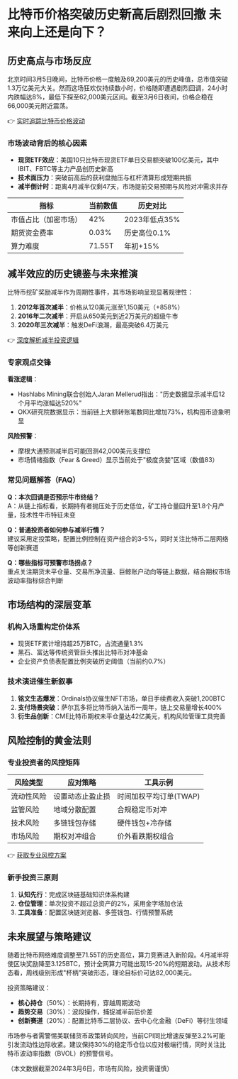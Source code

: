 # 比特币价格突破历史新高后剧烈回撤 未来向上还是向下？

## 历史高点与市场反应
北京时间3月5日晚间，比特币价格一度触及69,200美元的历史峰值，总市值突破1.3万亿美元大关。然而这场狂欢仅持续数小时，价格随即遭遇剧烈回调，24小时内跌幅达8%，最低下探至62,000美元区间。截至3月6日夜间，价格企稳在66,000美元附近震荡。

👉 [实时追踪比特币价格波动](https://bit.ly/okx_welcome)

### 市场波动背后的核心因素
- **现货ETF效应**：美国10只比特币现货ETF单日交易额突破100亿美元，其中IBIT、FBTC等主力产品创历史新高
- **技术面压力**：突破前高后的获利盘抛压与杠杆清算形成短期共振
- **减半倒计时**：距离4月减半仅剩47天，市场提前交易预期与风险对冲需求并存

| 指标                | 当前数值       | 历史对比       |
|---------------------|--------------|--------------|
| 市值占比（加密市场） | 42%          | 2023年低点35% |
| 期货资金费率        | 0.03%        | 历史高位0.1%  |
| 算力难度            | 71.55T       | 年初+15%      |

## 减半效应的历史镜鉴与未来推演
比特币挖矿奖励减半作为周期性事件，其市场影响呈现显著规律性：
1. **2012年首次减半**：价格从120美元涨至1,150美元（+858%）
2. **2016年二次减半**：开启从650美元到近2万美元的超级牛市
3. **2020年三次减半**：触发DeFi浪潮，最高突破6.4万美元

👉 [深度解析减半投资逻辑](https://bit.ly/okx_welcome)

### 专家观点交锋
**看涨逻辑**：
- Hashlabs Mining联合创始人Jaran Mellerud指出："历史数据显示减半后12个月平均涨幅达520%"
- OKX研究院数据显示：当前链上大额转账笔数同比增加73%，机构囤币迹象明显

**风险预警**：
- 摩根大通预测减半后可能回测42,000美元支撑位
- 市场情绪指数（Fear & Greed）显示当前处于"极度贪婪"区域（数值83）

### 常见问题解答（FAQ）
**Q：本次回调是否预示牛市终结？**  
A：从链上指标看，长期持有者抛压处于历史低位，矿工持仓量回升至1.8个月产量，技术性牛市特征未变

**Q：普通投资者如何参与减半行情？**  
建议采用定投策略，配置比例控制在资产组合的3-5%，同时关注比特币二层网络等创新赛道

**Q：哪些指标可预警市场拐点？**  
重点关注期货未平仓量、交易所净流量、巨鲸账户动向等链上数据，结合期权市场波动率指标综合判断

## 市场结构的深层变革
### 机构入场重构定价体系
- 现货ETF累计增持超25万BTC，占流通量1.3%
- 黑石、富达等传统资管巨头推出比特币对冲基金
- 企业资产负债表配置比例突破历史阈值（当前约0.7%）

### 技术演进催生新叙事
1. **铭文生态爆发**：Ordinals协议催生NFT市场，单日手续费收入突破1,200BTC
2. **支付场景突破**：萨尔瓦多将比特币纳入法币一周年，链上交易量增长400%
3. **衍生品创新**：CME比特币期权未平仓量达42亿美元，机构风险管理工具完善

## 风险控制的黄金法则
### 专业投资者的风控矩阵
| 风险类型   | 应对策略                     | 工具示例               |
|----------|----------------------------|----------------------|
| 流动性风险 | 设置动态止盈止损           | 时间加权平均订单(TWAP) |
| 监管风险 | 地域分散配置               | 合规稳定币对冲        |
| 技术风险 | 多链钱包存储               | 硬件钱包+冷存储       |
| 市场风险 | 期权对冲组合               | 价外看跌期权组合      |

👉 [获取专业风控方案](https://bit.ly/okx_welcome)

### 新手投资三原则
1. **认知先行**：完成区块链基础知识体系构建
2. **仓位管理**：单次投资不超过总资产的2%，采用金字塔加仓法
3. **工具准备**：配置区块链浏览器、多签钱包、行情预警系统

## 未来展望与策略建议
随着比特币网络难度调整至71.55T的历史高位，算力竞赛进入新阶段。4月减半将使区块奖励降至3.125BTC，预计全网算力可能出现15-20%的短期波动。从技术形态看，周线级别形成"杯柄"突破形态，理论目标价可达82,000美元。

投资策略建议：
- **核心持仓**（50%）：长期持有，穿越周期波动
- **趋势交易**（30%）：波段操作，捕捉减半前后价差
- **创新赛道**（20%）：配置比特币二层协议、去中心化金融（DeFi）等衍生领域

市场参与者需警惕美联储货币政策转向风险，当前CPI同比增速反弹至3.2%可能引发流动性边际收紧。建议保持30%的稳定币仓位以应对极端行情，同时关注比特币波动率指数（BVOL）的预警信号。

（本文数据截至2024年3月6日，市场有风险，投资需谨慎）